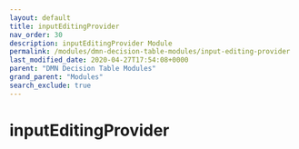 ```yaml
---
layout: default
title: inputEditingProvider
nav_order: 30
description: inputEditingProvider Module
permalink: /modules/dmn-decision-table-modules/input-editing-provider
last_modified_date: 2020-04-27T17:54:08+0000
parent: "DMN Decision Table Modules"
grand_parent: "Modules"
search_exclude: true
---
```


# inputEditingProvider
